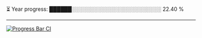 
⏳ Year progress: ██████░░░░░░░░░░░░░░░░░░░░░░░░ 22.40 %

---

[![Progress Bar CI](https://github.com/thatoranzhevyy/thatoranzhevyy/actions/workflows/node.js.yml/badge.svg)](https://github.com/thatoranzhevyy/thatoranzhevyy/actions/workflows/node.js.yml)

